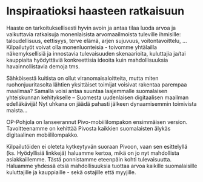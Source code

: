 Inspiraatioksi haasteen ratkaisuun
==================================

Haaste on tarkoituksellisesti hyvin avoin ja antaa tilaa luoda arvoa ja
vaikuttavia ratkaisuja monenlaisista arvomaailmoista tuleville ihmisille:
taloudellisuus, eettisyys, terve elämä, arjen sujuvuus, voitontavoittelu, …
Kilpailutyöt voivat olla monenluonteisia - toivomme yhtälailla näkemyksellisiä
ja innostavia tulevaisuuden skenaarioita, kuluttajia ja/tai kauppiaita
hyödyttäviä konkreettisia ideoita kuin mahdollisuuksia havainnollistavia
demoja tms.

Sähköisestä kuitista on ollut viranomaisaloitteita, mutta miten
ruohonjuuritasolta lähtien yksittäiset toimijat voisivat rakentaa parempaa
maailmaa? Samalla voisi antaa suuntaa laajemmalle suomalaisen yhteiskunnan
kehitykselle – Suomesta uudenlaisen digitaalisen maailman edelläkävijä! Nyt
uhkana on jäädä pahasti jälkeen dynaamisemmin toimivista maista…

OP-Pohjola on lanseerannut Pivo-mobiililompakon ensimmäisen version.
Tavoitteenamme on kehittää Pivosta kaikkien suomalaisten älykäs digitaalinen
mobiililompakko. 

Kilpailutöiden ei oleteta kytkeytyvän suoraan Pivoon, vaan sen esittelyllä
(ks. Hyödyllisiä linkkejä) haluamme kertoa, mikä on jo nyt mahdollista
asiakkaillemme. Tästä ponnistamme eteenpäin kohti tulevaisuutta. Haluamme
yhdessä etsiä mahdollisuuksia tuottaa arvoa kaikille suomalaisille kuluttajille
ja kauppiaille - sekä ostajille että myyjille.
